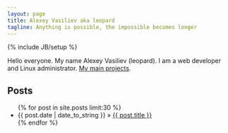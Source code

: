 ```yaml
---
layout: page
title: Alexey Vasiliev aka leopard
tagline: Anything is possible, the impossible becomes longer
---
```

{% include JB/setup %}

Hello everyone. My name Alexey Vasiliev (leopard). I am a web developer and Linux administrator. [My main projects](/projects.html).

## Posts

<ul class="posts">
  {% for post in site.posts limit:30 %}
    <li><span>{{ post.date | date_to_string }}</span> &raquo; <a href="{{ BASE_PATH }}{{ post.url }}">{{ post.title }}</a></li>
  {% endfor %}
</ul>
